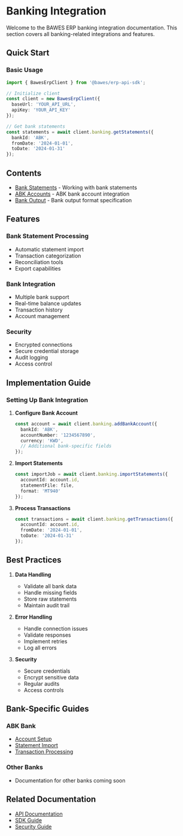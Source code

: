 # Banking Integration

Welcome to the BAWES ERP banking integration documentation. This section covers all banking-related integrations and features.

## Quick Start

### Basic Usage

```typescript
import { BawesErpClient } from '@bawes/erp-api-sdk';

// Initialize client
const client = new BawesErpClient({
  baseUrl: 'YOUR_API_URL',
  apiKey: 'YOUR_API_KEY'
});

// Get bank statements
const statements = await client.banking.getStatements({
  bankId: 'ABK',
  fromDate: '2024-01-01',
  toDate: '2024-01-31'
});
```

## Contents

- [Bank Statements](./statements.md) - Working with bank statements
- [ABK Accounts](./abk-accounts.md) - ABK bank account integration
- [Bank Output](./bank-output.md) - Bank output format specification

## Features

### Bank Statement Processing
- Automatic statement import
- Transaction categorization
- Reconciliation tools
- Export capabilities

### Bank Integration
- Multiple bank support
- Real-time balance updates
- Transaction history
- Account management

### Security
- Encrypted connections
- Secure credential storage
- Audit logging
- Access control

## Implementation Guide

### Setting Up Bank Integration

1. **Configure Bank Account**
   ```typescript
   const account = await client.banking.addBankAccount({
     bankId: 'ABK',
     accountNumber: '1234567890',
     currency: 'KWD',
     // Additional bank-specific fields
   });
   ```

2. **Import Statements**
   ```typescript
   const importJob = await client.banking.importStatements({
     accountId: account.id,
     statementFile: file,
     format: 'MT940'
   });
   ```

3. **Process Transactions**
   ```typescript
   const transactions = await client.banking.getTransactions({
     accountId: account.id,
     fromDate: '2024-01-01',
     toDate: '2024-01-31'
   });
   ```

## Best Practices

1. **Data Handling**
   - Validate all bank data
   - Handle missing fields
   - Store raw statements
   - Maintain audit trail

2. **Error Handling**
   - Handle connection issues
   - Validate responses
   - Implement retries
   - Log all errors

3. **Security**
   - Secure credentials
   - Encrypt sensitive data
   - Regular audits
   - Access controls

## Bank-Specific Guides

### ABK Bank
- [Account Setup](./abk-accounts.md#setup)
- [Statement Import](./statements.md#abk-import)
- [Transaction Processing](./statements.md#abk-processing)

### Other Banks
- Documentation for other banks coming soon

## Related Documentation

- [API Documentation](../../api/README.md)
- [SDK Guide](../../sdk/README.md)
- [Security Guide](../../security/README.md) 